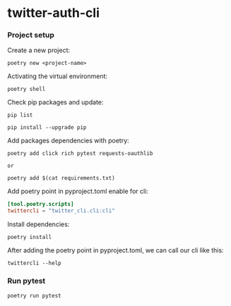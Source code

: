 # twitter-auth-cli



### Project setup

Create a new project:
```shell
poetry new <project-name>
```

Activating the virtual environment:
```shell
poetry shell
```

Check pip packages and update:
```shell
pip list

pip install --upgrade pip
```

Add packages dependencies with poetry:
```shell
poetry add click rich pytest requests-oauthlib

or

poetry add $(cat requirements.txt)
```

Add poetry point in pyproject.toml enable for cli:
```toml
[tool.poetry.scripts]
twittercli = "twitter_cli.cli:cli"
```

Install dependencies:
```shell
poetry install
```

After adding the poetry point in pyproject.toml, we can call our cli like this:
```shell
twittercli --help
```


### Run pytest
```shell
poetry run pytest
```